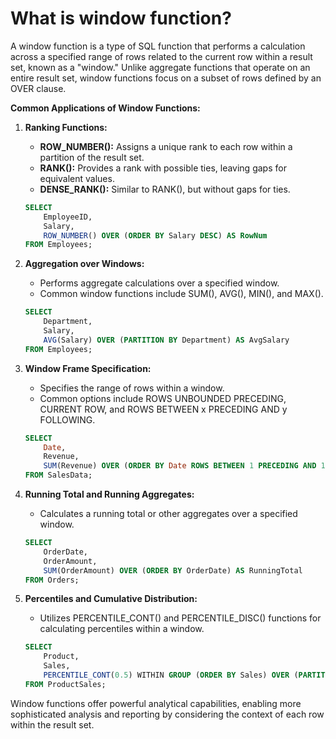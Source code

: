 # What is window function?

A window function is a type of SQL function that performs a calculation across a specified range of rows related to the current row within a result set, known as a "window." Unlike aggregate functions that operate on an entire result set, window functions focus on a subset of rows defined by an OVER clause.

**Common Applications of Window Functions:**

1. **Ranking Functions:**
   - **ROW_NUMBER():** Assigns a unique rank to each row within a partition of the result set.
   - **RANK():** Provides a rank with possible ties, leaving gaps for equivalent values.
   - **DENSE_RANK():** Similar to RANK(), but without gaps for ties.

   ```sql
   SELECT
       EmployeeID,
       Salary,
       ROW_NUMBER() OVER (ORDER BY Salary DESC) AS RowNum
   FROM Employees;
   ```

2. **Aggregation over Windows:**
   - Performs aggregate calculations over a specified window.
   - Common window functions include SUM(), AVG(), MIN(), and MAX().

   ```sql
   SELECT
       Department,
       Salary,
       AVG(Salary) OVER (PARTITION BY Department) AS AvgSalary
   FROM Employees;
   ```

3. **Window Frame Specification:**
   - Specifies the range of rows within a window.
   - Common options include ROWS UNBOUNDED PRECEDING, CURRENT ROW, and ROWS BETWEEN x PRECEDING AND y FOLLOWING.

   ```sql
   SELECT
       Date,
       Revenue,
       SUM(Revenue) OVER (ORDER BY Date ROWS BETWEEN 1 PRECEDING AND 1 FOLLOWING) AS AvgRevenue
   FROM SalesData;
   ```

4. **Running Total and Running Aggregates:**
   - Calculates a running total or other aggregates over a specified window.

   ```sql
   SELECT
       OrderDate,
       OrderAmount,
       SUM(OrderAmount) OVER (ORDER BY OrderDate) AS RunningTotal
   FROM Orders;
   ```

5. **Percentiles and Cumulative Distribution:**
   - Utilizes PERCENTILE_CONT() and PERCENTILE_DISC() functions for calculating percentiles within a window.

   ```sql
   SELECT
       Product,
       Sales,
       PERCENTILE_CONT(0.5) WITHIN GROUP (ORDER BY Sales) OVER (PARTITION BY Product) AS MedianSales
   FROM ProductSales;
   ```

Window functions offer powerful analytical capabilities, enabling more sophisticated analysis and reporting by considering the context of each row within the result set.
